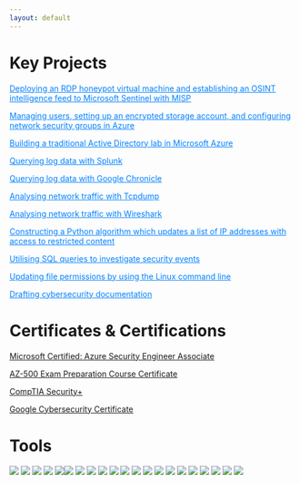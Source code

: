 ```yaml
---
layout: default
---
```


# Key Projects

<a href="" style="color: #0080ff; text-decoration: underline;"></a>

<a href="project_pdfs/Deploying and Configuring Microsoft Sentinel - Function App method.pdf" style="color: #0080ff; text-decoration: underline;">Deploying an RDP honeypot virtual machine and establishing an OSINT intelligence feed to Microsoft Sentinel with MISP</a>

<a href="project_pdfs/Azure Security Capstone Project.pdf" style="color: #0080ff; text-decoration: underline;">Managing users, setting up an encrypted storage account, and configuring network security groups in Azure</a>

<a href="project_pdfs/Building a Traditional Active Directory Lab in Azure.pdf" style="color: #0080ff; text-decoration: underline;">Building a traditional Active Directory lab in Microsoft Azure</a>

<a href="project_pdfs/Performing Queries Using Splunk.pdf" style="color: #0080ff; text-decoration: underline;">Querying log data with Splunk</a>

<a href="project_pdfs/Performing Queries Using Google Chronicle.pdf" style="color: #0080ff; text-decoration: underline;">Querying log data with Google Chronicle</a>

<a href="project_pdfs/Tcpdump Packet Analysis - Google VM.pdf" style="color: #0080ff; text-decoration: underline;">Analysing network traffic with Tcpdump</a>

<a href="project_pdfs/Wireshark Packet Analysis - Google VM.pdf" style="color: #0080ff; text-decoration: underline;">Analysing network traffic with Wireshark</a>

<a href="project_pdfs/Algorithm-for-file-updates-in-Python_complete.pdf" style="color: #0080ff; text-decoration: underline;">Constructing a Python algorithm which updates a list of IP addresses with access to restricted content</a>

<a href="project_pdfs/Apply-filters-to-SQL-queries_complete.pdf" style="color: #0080ff; text-decoration: underline;">Utilising SQL queries to investigate security events</a>
 
<a href="project_pdfs/File-permissions-in-Linux_complete.pdf" style="color: #0080ff; text-decoration: underline;">Updating file permissions by using the Linux command line
</a>

<a href="project_pdfs/Cybersecurity Documentation.pdf" style="color: #0080ff; text-decoration: underline;">Drafting cybersecurity documentation</a>

# Certificates & Certifications
   
[Microsoft Certified: Azure Security Engineer Associate](https://learn.microsoft.com/api/credentials/share/en-gb/sibilx-4153/4B4CD5531260EFB9?sharingId=6446970B27B3C086)

[AZ-500 Exam Preparation Course Certificate](https://coursera.org/share/1cea389523f96f4f140da53a6436fd78)

[CompTIA Security+ ](https://www.credly.com/badges/2450b82b-26f6-4a27-abda-4b99cfa96692/public_url)

[Google Cybersecurity Certificate](https://coursera.org/share/33ea0cdd0cc47b39bbaa9f3f4231e195)

# Tools

  <img src="https://img.shields.io/badge/-Azure-008AD7?&style=for-the-badge&logo=azure&logoColor=white" />
  <img src="https://img.shields.io/badge/-Python-3776AB?&style=for-the-badge&logo=python&logoColor=white" />
  <img src="https://img.shields.io/badge/-Java-E34F26?&style=for-the-badge&logo=java&logoColor=white" />
  <img src="https://img.shields.io/badge/-SQL-4479A1?&style=for-the-badge&logo=postgresql&logoColor=white" />
  <img src="https://img.shields.io/badge/-HTML5-E44D26?&style=for-the-badge&logo=html5&logoColor=white" /><img src="https://img.shields.io/badge/-CSS3-1572B6?&style=for-the-badge&logo=css3&logoColor=white" />
  <img src="https://img.shields.io/badge/-Bash-4EAA25?&style=for-the-badge&logo=shell&logoColor=white" />
  <img src="https://img.shields.io/badge/-PowerShell-5391FE?&style=for-the-badge&logo=powershell&logoColor=white" />
  <img src="https://img.shields.io/badge/-Cisco-1BA0D7?&style=for-the-badge&logo=cisco&logoColor=white" />
  <img src="https://img.shields.io/badge/-Linux-FCC624?&style=for-the-badge&logo=linux&logoColor=black" />
  <img src="https://img.shields.io/badge/-Windows-0078D6?&style=for-the-badge&logo=windows&logoColor=white" />
  <img src="https://img.shields.io/badge/-Splunk-000000?&style=for-the-badge&logo=Splunk&logoColor=white" />
  <img src="https://img.shields.io/badge/-Google%20Chronicle-4285F4?&style=for-the-badge&logo=google&logoColor=white" />
  <img src="https://img.shields.io/badge/-Kubernetes-326CE5?&style=for-the-badge&logo=kubernetes&logoColor=white" />
  <img src="https://img.shields.io/badge/-Docker-2496ED?&style=for-the-badge&logo=docker&logoColor=white" />
  <img src="https://img.shields.io/badge/-Suricata-FF9933?&style=for-the-badge&logo=suricata&logoColor=white" />
  <img src="https://img.shields.io/badge/-Wireshark-1679A7?&style=for-the-badge&logo=Wireshark&logoColor=white" />
  <img src="https://img.shields.io/badge/-tcpdump-FF7F0E?&style=for-the-badge&logo=tcpdump&logoColor=white" />
  <img src="https://img.shields.io/badge/-Nmap-4682B4?&style=for-the-badge&logo=nmap&logoColor=white" />
  <img src="https://img.shields.io/badge/-Firewall-FF5733?&style=for-the-badge&logo=firefox&logoColor=white" />
  <img src="https://img.shields.io/badge/-Firewall-2E86C1?&style=for-the-badge&logo=shield&logoColor=white" />


